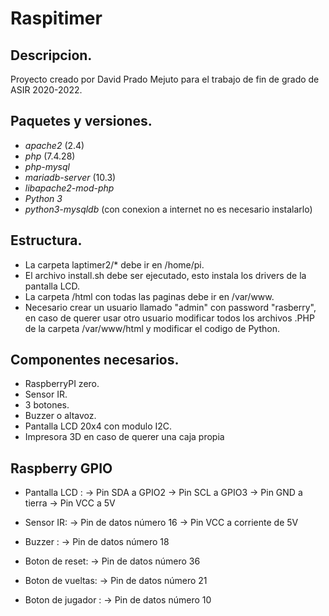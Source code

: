 # Raspitimer

## Descripcion.

Proyecto creado por David Prado Mejuto para el trabajo de fin de grado de ASIR 2020-2022.

## Paquetes y versiones.
- *apache2* (2.4)
- *php* (7.4.28)
- *php-mysql*
- *mariadb-server* (10.3)
- *libapache2-mod-php*
- *Python 3*
- *python3-mysqldb* (con conexion a internet no es necesario instalarlo)

## Estructura.
- La carpeta laptimer2/* debe ir en /home/pi.
- El archivo install.sh debe ser ejecutado, esto instala los drivers de la pantalla LCD.
- La carpeta /html con todas las paginas debe ir en /var/www.
- Necesario crear un usuario llamado "admin" con password "rasberry", en caso de querer usar otro usuario modificar todos los archivos .PHP de la carpeta /var/www/html y modificar el codigo de Python.

## Componentes necesarios.
- RaspberryPI zero.
- Sensor IR.
- 3 botones. 
- Buzzer o altavoz.
- Pantalla LCD 20x4 con modulo I2C.
- Impresora 3D en caso de querer una caja propia


## Raspberry GPIO
- Pantalla LCD : 
 -> Pin SDA a GPIO2
 -> Pin SCL a GPIO3
 -> Pin GND a tierra
 -> Pin VCC a 5V
 
- Sensor IR: 
 -> Pin de datos número 16
 -> Pin VCC a corriente de 5V
 
- Buzzer : 
 -> Pin de datos número 18
 
- Boton  de reset: 
 -> Pin de datos número 36
 
- Boton  de vueltas: 
 -> Pin de datos número 21
 
- Boton de jugador : 
 -> Pin de datos número 10
